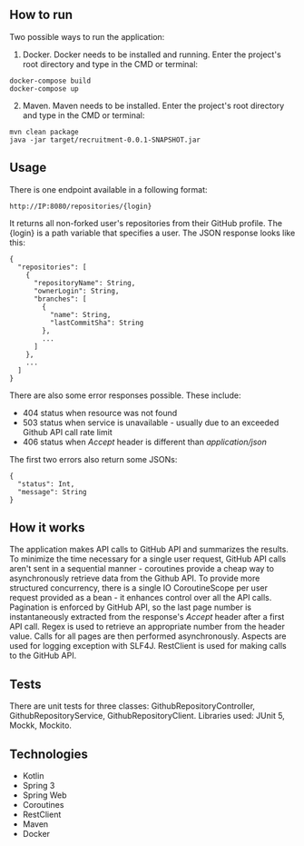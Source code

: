 ## How to run
Two possible ways to run the application:
1. Docker. Docker needs to be installed and running. Enter the project's root directory and type in the CMD or terminal:
```
docker-compose build
docker-compose up
```
2. Maven. Maven needs to be installed. Enter the project's root directory and type in the CMD or terminal:
```
mvn clean package
java -jar target/recruitment-0.0.1-SNAPSHOT.jar
```

## Usage
There is one endpoint available in a following format:
```
http://IP:8080/repositories/{login}
```
It returns all non-forked user's repositories from their GitHub profile. The {login} is a path variable that specifies a user. The JSON response looks like this:
```
{
  "repositories": [
    {
      "repositoryName": String,
      "ownerLogin": String,
      "branches": [
        {
          "name": String,
          "lastCommitSha": String
        },
        ...
      ]
    },
    ...
  ]
}
```
There are also some error responses possible. These include:
- 404 status when resource was not found
- 503 status when service is unavailable - usually due to an exceeded Github API call rate limit
- 406 status when _Accept_ header is different than _application/json_

The first two errors also return some JSONs:
```
{
  "status": Int,
  "message": String
}
```

## How it works
The application makes API calls to GitHub API and summarizes the results. To minimize the time necessary for a single user request, GitHub API calls aren't sent in a sequential manner - coroutines provide a cheap way to asynchronously retrieve data from the Github API. To provide more structured concurrency, there is a single IO CoroutineScope per user request provided as a bean - it enhances control over all the API calls. Pagination is enforced by GitHub API, so the last page number is instantaneously extracted from the response's _Accept_ header after a first API call. Regex is used to retrieve an appropriate number from the header value. Calls for all pages are then performed asynchronously. Aspects are used for logging exception with SLF4J. RestClient is used for making calls to the GitHub API.   

## Tests 
There are unit tests for three classes: GithubRepositoryController, GithubRepositoryService, GithubRepositoryClient. Libraries used: JUnit 5, Mockk, Mockito.

## Technologies
- Kotlin
- Spring 3
- Spring Web
- Coroutines
- RestClient
- Maven
- Docker
